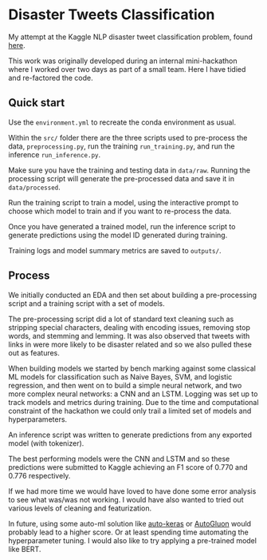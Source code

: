 
# Disaster Tweets Classification

My attempt at the Kaggle NLP disaster tweet classification problem,
found [here](https://www.kaggle.com/competitions/nlp-getting-started/overview). 

This work was originally developed during an internal mini-hackathon
where I worked over two days as part of a small team. Here I have 
tidied and re-factored the code. 

## Quick start

Use the `environment.yml` to recreate the conda environment as usual. 

Within the `src/` folder there are the three scripts used to pre-process the data,
`preprocessing.py`, 
run the training `run_training.py`, and run the inference `run_inference.py`. 

Make sure you have the training and testing data in `data/raw`. 
Running the processing script will generate the pre-processed data and save it 
in `data/processed`. 

Run the training script to train a model, using the interactive prompt to 
choose which model to train and if you want to re-process the data. 

Once you have generated a trained model, run the inference script to generate
predictions using the model ID generated during training.

Training logs and model summary metrics are saved to `outputs/`. 

## Process 

We initially conducted an EDA and then set about building a pre-processing script
and a training script with a set of models. 

The pre-processing script did a lot of standard text cleaning such as stripping 
special characters, dealing with encoding issues, removing stop words,
and stemming and lemming.
It was also observed that tweets with links in were more likely to be disaster
related and so we also pulled these out as features. 

When building models we started by bench marking against
some classical ML models for classification such as Naive Bayes, SVM, and 
logistic regression, and then went on to build a simple
neural network, and two more complex neural networks: a CNN and an LSTM.
Logging was set up to track models and metrics during training. 
Due to the time and computational constraint of the hackathon we could only 
trail a limited set of models and hyperparameters. 

An inference script was written to generate predictions from any exported
model (with tokenizer). 

The best performing models were the CNN and LSTM and so these predictions 
were submitted to Kaggle achieving an F1 score of 0.770 and 0.776 respectively.

If we had more time we would have loved to have done some error analysis
to see what was/was not working. I would have also wanted to tried out various
levels of cleaning and featurization.

In future, using some auto-ml solution like [auto-keras](https://autokeras.com/) 
or [AutoGluon](https://auto.gluon.ai/stable/index.html) would probably lead to
a higher score. Or at least spending time automating the hyperparameter tuning. 
I would also like to try applying a pre-trained model like BERT. 

